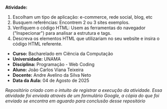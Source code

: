 **Atividade:** 
1. Escolham um tipo de aplicação: e-commerce, rede social, blog, etc
2. Busquem referências: Encontrem 2 ou 3 sites exemplos.
3. Verifiquem o código HTML: Usem as ferramentas do navegador ("Inspecionar") para analisar a estrutura e tags.
4. Descreva os elementos HTML que utilizariam no seu website e insira o código HTML referente.
  
- **Curso:** Bacharelado em Ciência da Computação
- **Universidade:** UNAMA
- **Disciplina:** Programação - Web Coding
- **Aluno:** João Carlos Viana Teixeira
- **Docente:** Andre Avelino da Silva Neto
- **Data da Aula:** 04 de Agosto de 2025  

_Repositório criado com o intuito de registrar a execução da atividade._
_Essa atividade foi enviada através de um formulário Google, a cópia do que foi enviado se encontra em aguardo para conclusão desse repositório_


